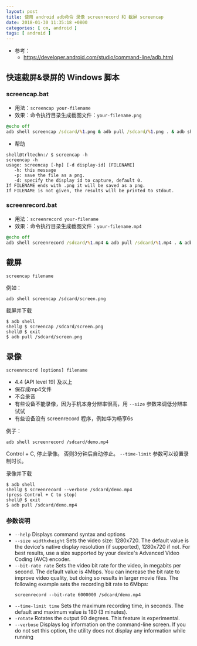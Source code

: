 ```yaml
---
layout: post
title: 使用 android adb命令 录像 screenrecord 和 截屏 screencap
date: 2018-01-30 11:35:18 +0800
categories: [ cm, android ]
tags: [ android ]
---
```



* 参考： 
  * <https://developer.android.com/studio/command-line/adb.html>



## 快速截屏&录屏的 Windows 脚本

### screencap.bat

* 用法：`screencap your-filename`
* 效果：命令执行目录生成截图文件：`your-filename.png`

~~~ bat
@echo off
adb shell screencap /sdcard/%1.png & adb pull /sdcard/%1.png . & adb shell rm -f /sdcard/%1.png
~~~

* 帮助

~~~ shell
shell@trltechn:/ $ screencap -h
screencap -h
usage: screencap [-hp] [-d display-id] [FILENAME]
   -h: this message
   -p: save the file as a png.
   -d: specify the display id to capture, default 0.
If FILENAME ends with .png it will be saved as a png.
If FILENAME is not given, the results will be printed to stdout.
~~~


### screenrecord.bat

* 用法：`screenrecord your-filename`
* 效果：命令执行目录生成截图文件：`your-filename.mp4`


~~~ bat
@echo off
adb shell screenrecord /sdcard/%1.mp4 & adb pull /sdcard/%1.mp4 . & adb shell rm -f /sdcard/%1.mp4
~~~





## 截屏

~~~
screencap filename
~~~

例如：

~~~
adb shell screencap /sdcard/screen.png
~~~

截屏并下载

~~~
$ adb shell
shell@ $ screencap /sdcard/screen.png
shell@ $ exit
$ adb pull /sdcard/screen.png
~~~




## 录像

~~~
screenrecord [options] filename
~~~

* 4.4 (API level 19) 及以上
* 保存成mp4文件
* 不会录音
* 有些设备不能录像，因为手机本身分辨率很高，用 `--size` 参数来调低分辨率试试
* 有些设备没有 screenrecord 程序，例如华为畅享6s

例子：

~~~
adb shell screenrecord /sdcard/demo.mp4
~~~

Control + C, 停止录像。
否则3分钟后自动停止。 `--time-limit` 参数可以设置录制时长。

录像并下载

~~~
$ adb shell
shell@ $ screenrecord --verbose /sdcard/demo.mp4
(press Control + C to stop)
shell@ $ exit
$ adb pull /sdcard/demo.mp4
~~~


### 参数说明

* `--help`                Displays command syntax and options
* `--size widthxheight`   Sets the video size: 1280x720. The default value is the device's native display resolution (if supported), 1280x720 if not. For best results, use a size supported by your device's Advanced Video Coding (AVC) encoder.
* `--bit-rate rate`       Sets the video bit rate for the video, in megabits per second. The default value is 4Mbps. You can increase the bit rate to improve video quality, but doing so results in larger movie files. The following example sets the recording bit rate to 6Mbps:
  ~~~
  screenrecord --bit-rate 6000000 /sdcard/demo.mp4
  ~~~
* `--time-limit time`     Sets the maximum recording time, in seconds. The default and maximum value is 180 (3 minutes).
* `-rotate`               Rotates the output 90 degrees. This feature is experimental.
* `--verbose`             Displays log information on the command-line screen. If you do not set this option, the utility does not display any information while running



















